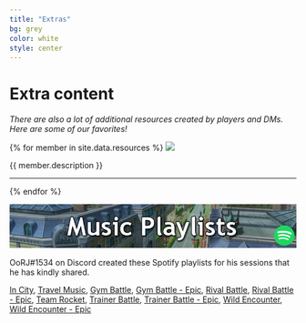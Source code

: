 ```yaml
---
title: "Extras"
bg: grey
color: white
style: center
---
```


# **Extra content**

*There are also a lot of additional resources created by players and DMs. Here are some of our favorites!*

{% for member in site.data.resources %}
  <a href="{{ member.url }}"><img src="{{ member.img }}"></a>

  {{ member.description }}
  
  ___


{% endfor %}

![spotify](img/resource_banners/spotify_banner.png)

OoRJ#1534 on Discord created these Spotify playlists for his sessions that he has kindly shared.

[In City](https://open.spotify.com/user/22bofgipak4cdufmwnsfu6nxy/playlist/57hMvVglMiwZZhYGUMSgyQ?si=HQSi3yRFSayrjDUb0bWUdA),
[Travel Music](https://open.spotify.com/user/22bofgipak4cdufmwnsfu6nxy/playlist/4O1IK3GI2wZFPQUpLTiGQc?si=XrhhEBRIQRmBnso7gU76UA),
[Gym Battle](https://open.spotify.com/user/22bofgipak4cdufmwnsfu6nxy/playlist/41BhcNjBnAEoTSUMCiTgAq?si=0B1CAipxQsy2NLhxTQKCfQ),
[Gym Battle - Epic](https://open.spotify.com/user/22bofgipak4cdufmwnsfu6nxy/playlist/11rlOaJjsSMRiBhhBRRata?si=5p4s2xiyR9-DOSguW8q2nA),
[Rival Battle](https://open.spotify.com/user/22bofgipak4cdufmwnsfu6nxy/playlist/3VVngNFLr2sn9tsyBK33TF?si=W5CW17K3S6SRTkqOmg46GQ),
[Rival Battle - Epic](https://open.spotify.com/user/22bofgipak4cdufmwnsfu6nxy/playlist/6dyVNgmMAJ9hxY6ldmayvD?si=ZqluZZpsS8aLmnm5Td800w),
[Team Rocket](https://open.spotify.com/user/22bofgipak4cdufmwnsfu6nxy/playlist/1dCbyICxrZ6RYBhvAmb6oE?si=Rv5zBSqXRJSQTTzZ4qkVQw),
[Trainer Battle](https://open.spotify.com/user/22bofgipak4cdufmwnsfu6nxy/playlist/3mESB7XodVS9PE8fjkVF6h?si=kR1eLaj-SDy54Pf7i5r3Lg),
[Trainer Battle - Epic](https://open.spotify.com/user/22bofgipak4cdufmwnsfu6nxy/playlist/4mBP9ycJdckBSLAlN0PoMT?si=_YltXPj2Tq-qitDSnyTmCQ),
[Wild Encounter](https://open.spotify.com/user/22bofgipak4cdufmwnsfu6nxy/playlist/2ejnErVVa5Iuaj80AsOX0E?si=LDH7908OQnqWwV9IC883gg),
[Wild Encounter - Epic](https://open.spotify.com/user/22bofgipak4cdufmwnsfu6nxy/playlist/358LjmgHhj3IKy5bsf18tL?si=Bvu6fLmFTvmNgCSlpTGVIg)
